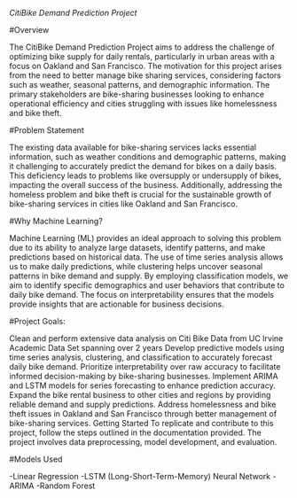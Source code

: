 *CitiBike Demand Prediction Project*

#Overview

The CitiBike Demand Prediction Project aims to address the challenge of optimizing bike supply for daily rentals, particularly in urban areas with a focus on Oakland and San Francisco. 
The motivation for this project arises from the need to better manage bike sharing services, considering factors such as weather, seasonal patterns, and demographic information. 
The primary stakeholders are bike-sharing businesses looking to enhance operational efficiency and cities struggling with issues like homelessness and bike theft.

#Problem Statement

The existing data available for bike-sharing services lacks essential information, such as weather conditions and demographic patterns, making it challenging to accurately predict the demand for bikes on a daily basis. This deficiency leads to problems like oversupply or undersupply of bikes, impacting the overall success of the business. Additionally, addressing the homeless problem and bike theft is crucial for the sustainable growth of bike-sharing services in cities like Oakland and San Francisco.

#Why Machine Learning?

Machine Learning (ML) provides an ideal approach to solving this problem due to its ability to analyze large datasets, identify patterns, and make predictions based on historical data. The use of time series analysis allows us to make daily predictions, while clustering helps uncover seasonal patterns in bike demand and supply. By employing classification models, we aim to identify specific demographics and user behaviors that contribute to daily bike demand. The focus on interpretability ensures that the models provide insights that are actionable for business decisions.


#Project Goals:

Clean and perform extensive data analysis on Citi Bike Data from UC Irvine Academic Data Set spanning over 2 years
Develop predictive models using time series analysis, clustering, and classification to accurately forecast daily bike demand.
Prioritize interpretability over raw accuracy to facilitate informed decision-making by bike-sharing businesses.
Implement ARIMA and LSTM models for series forecasting to enhance prediction accuracy.
Expand the bike rental business to other cities and regions by providing reliable demand and supply predictions.
Address homelessness and bike theft issues in Oakland and San Francisco through better management of bike-sharing services.
Getting Started
To replicate and contribute to this project, follow the steps outlined in the documentation provided. The project involves data preprocessing, model development, and evaluation.

#Models Used

-Linear Regression
-LSTM (Long-Short-Term-Memory) Neural Network
-ARIMA
-Random Forest 
